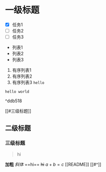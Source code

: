 # 一级标题
- [x] 任务1
- [ ] 任务2
- [ ] 任务3
- 列表1
- 列表2
- 列表3
1. 有序列表1
2. 有序列表2
3. 有序列表3
`hello`
```
hello world
```

^ddb518

[[#三级标题]]

## 二级标题

### 三级标题
> hi

**加粗**
*斜体*
==hi==
~~hi~~
$a+b=c$
[[README]]
[[#^]]





